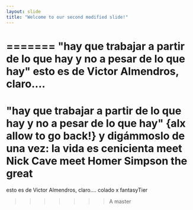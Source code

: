 ```yaml
---
layout: slide 
title: "Welcome to our second modified slide!" 
---
```

=======
"hay que trabajar a partir de lo que hay y no a pesar de lo que hay"
esto es de Victor Almendros, claro....
=======
"hay que trabajar a partir de lo que hay y no a pesar de lo que hay"
{alx
allow to go back!}
y digámmoslo de una vez: la vida es cenicienta meet Nick Cave meet Homer Simpson the great
=======
esto es de Victor Almendros, claro.... colado x fantasyTier
>>>>>>>A master

